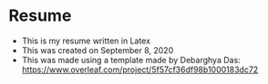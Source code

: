 # Resume
- This is my resume written in Latex
- This was created on September 8, 2020
- This was made using a template made by Debarghya Das: https://www.overleaf.com/project/5f57cf36df98b1000183dc72

